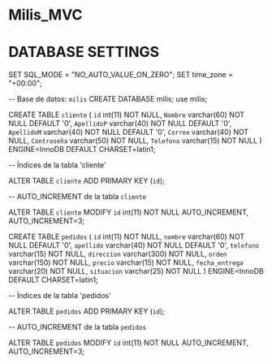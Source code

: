 # Milis_MVC

# DATABASE SETTINGS

SET SQL_MODE = "NO_AUTO_VALUE_ON_ZERO";
SET time_zone = "+00:00";
 
-- Base de datos: `milis`
CREATE DATABASE milis;
use milis;

CREATE TABLE `cliente` (
  `id` int(11) NOT NULL,
  `Nombre` varchar(60) NOT NULL DEFAULT '0',
  `ApellidoP` varchar(40) NOT NULL DEFAULT '0',
  `ApellidoM` varchar(40) NOT NULL DEFAULT '0',
  `Correo` varchar(40) NOT NULL,
  `Contraseña` varchar(50) NOT NULL,
  `Telefono` varchar(15) NOT NULL
) ENGINE=InnoDB DEFAULT CHARSET=latin1;
 
 
-- Índices de la tabla 'cliente'

ALTER TABLE `cliente`
  ADD PRIMARY KEY (`id`);
 

-- AUTO_INCREMENT de la tabla `cliente`

ALTER TABLE `cliente`
  MODIFY `id` int(11) NOT NULL AUTO_INCREMENT, AUTO_INCREMENT=3;



CREATE TABLE `pedidos` (
  `id` int(11) NOT NULL,
  `nombre` varchar(60) NOT NULL DEFAULT '0',
  `apellido` varchar(40) NOT NULL DEFAULT '0',
  `telefono` varchar(15) NOT NULL,
  `direccion` varchar(300) NOT NULL,
  `orden` varchar(150) NOT NULL,
  `precio` varchar(15) NOT NULL,
  `fecha_entrega` varchar(20) NOT NULL,
  `situacion` varchar(25) NOT NULL
) ENGINE=InnoDB DEFAULT CHARSET=latin1;


-- Índices de la tabla 'pedidos'

ALTER TABLE `pedidos`
  ADD PRIMARY KEY (`id`);


-- AUTO_INCREMENT de la tabla `pedidos`

ALTER TABLE `pedidos`
  MODIFY `id` int(11) NOT NULL AUTO_INCREMENT, AUTO_INCREMENT=3;
